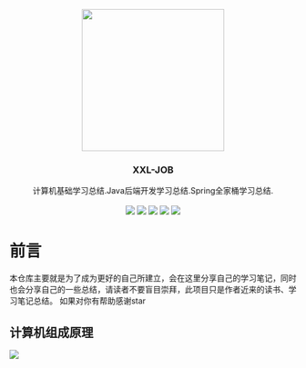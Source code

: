 
<p align="center" >
    <img src="https://tx-img.lqcoder.com/2021/03/17/16159503312877/16159503261021.jpg" width="250">
    <h3 align="center">XXL-JOB</h3>
    <p align="center">
        计算机基础学习总结.Java后端开发学习总结.Spring全家桶学习总结.
        <br>
        <br>
        <img src="https://img.shields.io/badge/relearn__cs-%E5%90%8E%E7%AB%AF%E5%BC%80%E5%8F%91-lightgrey" >
        <img src="https://img.shields.io/badge/relearn__cs-%E8%AE%A1%E7%AE%97%E6%9C%BA%E4%BD%93%E7%B3%BB-brightgreen" >
        <img src="https://img.shields.io/badge/relearn__cs-%E8%AE%A1%E7%AE%97%E6%9C%BA%E7%BD%91%E7%BB%9C-blue" >
         <img src="https://img.shields.io/badge/relearn__cs-%E6%93%8D%E4%BD%9C%E7%B3%BB%E7%BB%9F-red" >
        <img src="https://img.shields.io/badge/relearn__cs-%E8%AE%A1%E7%AE%97%E6%9C%BA%E7%BB%84%E6%88%90-yellow" >
    </p>
</p>

# 前言
本仓库主要就是为了成为更好的自己所建立，会在这里分享自己的学习笔记，同时也会分享自己的一些总结，请读者不要盲目崇拜，此项目只是作者近来的读书、学习笔记总结。
如果对你有帮助感谢star

## 计算机组成原理

![](http://img-1258293777.cos.accelerate.myqcloud.com/2021/03/18/16160539444362/ji-suan-ji-zu-cheng-yuan-li.png)


